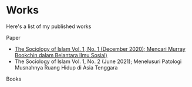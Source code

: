 # **Works**
Here's a list of my published works

Paper
* <a href="https://github.com/rizkyrautra/works/blob/main/The%20Sociology%20of%20Islam%20Vol.%201%2C%20No.%201%20(December%202020)%3B%20Mencari%20Murray%20Bookchin%20dalam%20Belantara%20Ilmu%20Sosial.pdf">The Sociology of Islam Vol. 1, No. 1 (December 2020); Mencari Murray Bookchin dalam Belantara Ilmu Sosial)</a>
* The Sociology of Islam Vol. 1, No. 2 (June 2021); Menelusuri Patologi Musnahnya Ruang Hidup di Asia Tenggara

Books
 
